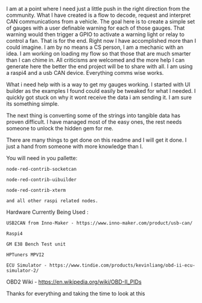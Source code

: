   I am at a point where I need just a little push in the right direction from the community. What I have created is a flow to decode, request and interpret CAN communications from a vehicle. The goal here is to create a simple set of gauges with a user definable warning for each of those gauges. That warning would then trigger a GPIO to activate a warning light or relay to control a fan. That is for the end. Right now I have accomplished more than I could imagine. I am by no means a CS person, I am a mechanic with an idea. I am working on loading my flow so that those that are much smarter than I can chime in. All criticisms are welcomed and the more help I can generate here the better the end project will be to share with all. I am using a raspi4 and a usb CAN device. Everything comms wise works.

  What i need help with is a way to get my gauges working. I started with UI builder as the examples I found could easily be tweaked for what I needed. I quickly got stuck on why it wont receive the data i am sending it. I am sure its something simple.

  The next thing is converting some of the strings into tangible data has proven difficult. I have managed most of the easy ones, the rest needs someone to unlock the hidden gem for me.

There are many things to get done on this readme and I will get it done. I just a hand from someone with more knowledge than I. 

You will need in you pallette:

    node-red-contrib-socketcan
  
    node-red-contrib-uibuilder
  
    node-red-contrib-xterm
  
    and all other raspi related nodes.



Hardware Currently Being Used :
  
    USB2CAN from Inno-Maker - https://www.inno-maker.com/product/usb-can/
  
    Raspi4
  
    GM E38 Bench Test unit
  
    HPTuners MPVI2
  
    ECU Simulator - https://www.tindie.com/products/kevinliang/obd-ii-ecu-simulator-2/



OBD2 Wiki - https://en.wikipedia.org/wiki/OBD-II_PIDs









Thanks for everything and taking the time to look at this
